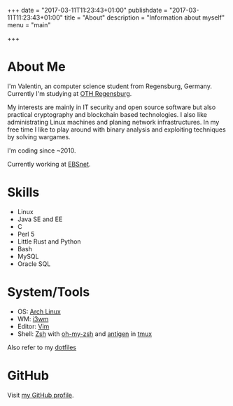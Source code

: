 +++
date = "2017-03-11T11:23:43+01:00"
publishdate = "2017-03-11T11:23:43+01:00"
title = "About"
description = "Information about myself"
menu = "main"

+++

About Me
=
I'm Valentin, an computer science student from Regensburg, Germany. Currently I'm studying at [OTH Regensburg](https://www.oth-regensburg.de/).

My interests are mainly in IT security and open source software but also practical cryptography and blockchain based technologies. I also like administrating Linux machines and planing network infrastructures.
In my free time I like to play around with binary analysis and exploiting techniques by solving wargames.

I'm coding since ~2010.

Currently working at [EBSnet](http://ebsnet.de/).

Skills
=
 * Linux
 * Java SE and EE
 * C
 * Perl 5
 * Little Rust and Python
 * Bash
 * MySQL
 * Oracle SQL

System/Tools
=
 * OS: [Arch Linux](https://archlinux.org)
 * WM: [i3wm](https://i3wm.org/)
 * Editor: [Vim](http://www.vim.org)
 * Shell: [Zsh](https://www.zsh.org/) with [oh-my-zsh](https://github.com/robbyrussell/oh-my-zsh) and [antigen](http://antigen.sharats.me/) in [tmux](https://tmux.github.io/)

Also refer to my [dotfiles](https://github.com/vbrandl/dotfiles)

GitHub
=
Visit [my GitHub profile](https://github.com/vbrandl).
